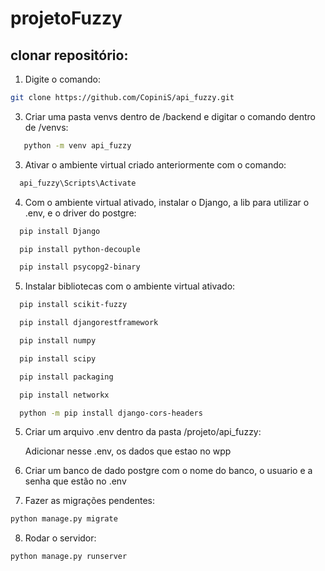 # projetoFuzzy
## clonar repositório:
1. Digite o comando:
```bash   
git clone https://github.com/CopiniS/api_fuzzy.git
```

3. Criar uma pasta venvs dentro de /backend e digitar o comando dentro de /venvs:
```bash  
   python -m venv api_fuzzy
```
3. Ativar o ambiente virtual criado anteriormente com o comando:
```bash 
  api_fuzzy\Scripts\Activate
```
4. Com o ambiente virtual ativado, instalar o Django, a lib para utilizar o .env, e o driver do postgre:
```bash 
  pip install Django
```
```bash 
  pip install python-decouple
```
```bash 
  pip install psycopg2-binary
```

5. Instalar bibliotecas com o ambiente virtual ativado: 
```bash 
  pip install scikit-fuzzy
```
```bash 
  pip install djangorestframework
```
```bash 
  pip install numpy
```
```bash 
  pip install scipy
```
```bash 
  pip install packaging
```
```bash 
  pip install networkx
```
```bash 
  python -m pip install django-cors-headers
```

5. Criar um arquivo .env dentro da pasta /projeto/api_fuzzy:

   Adicionar nesse .env, os dados que estao no wpp

6. Criar um banco de dado postgre com o nome do banco, o usuario e a senha que estão no .env

7. Fazer as migrações pendentes:
```bash
python manage.py migrate
```

8. Rodar o servidor:
```bash
python manage.py runserver
```
